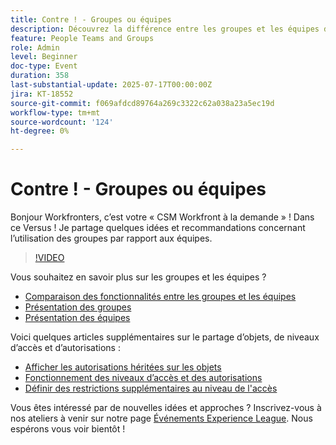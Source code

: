 ```yaml
---
title: Contre ! - Groupes ou équipes
description: Découvrez la différence entre les groupes et les équipes dans Adobe Workfront pour une meilleure structure, collaboration et gestion des tâches.
feature: People Teams and Groups
role: Admin
level: Beginner
doc-type: Event
duration: 358
last-substantial-update: 2025-07-17T00:00:00Z
jira: KT-18552
source-git-commit: f069afdcd89764a269c3322c62a038a23a5ec19d
workflow-type: tm+mt
source-wordcount: '124'
ht-degree: 0%

---
```



# Contre ! - Groupes ou équipes

Bonjour Workfronters, c’est votre « CSM Workfront à la demande » ! Dans ce Versus ! Je partage quelques idées et recommandations concernant l’utilisation des groupes par rapport aux équipes.

>[!VIDEO](https://video.tv.adobe.com/v/3467355/?learn=on&enablevpops&captions=fre_fr)

Vous souhaitez en savoir plus sur les groupes et les équipes ?

* [Comparaison des fonctionnalités entre les groupes et les équipes](https://experienceleague.adobe.com/fr/docs/workfront/using/teams-groups/work-with-groups-teams/understanding-differences-and-similarities-between-groups-and-teams)
* [Présentation des groupes](https://experienceleague.adobe.com/fr/docs/workfront/using/administration-and-setup/manage-groups/groups/groups)
* [Présentation des équipes](https://experienceleague.adobe.com/fr/docs/workfront/using/teams-groups/create-manage-teams/teams-overview)

Voici quelques articles supplémentaires sur le partage d’objets, de niveaux d’accès et d’autorisations :

* [Afficher les autorisations héritées sur les objets](https://experienceleague.adobe.com/fr/docs/workfront/using/basics/grant-request-object-permissions/view-inherited-permissions-on-objects)
* [Fonctionnement des niveaux d’accès et des autorisations](https://experienceleague.adobe.com/fr/docs/workfront/using/administration-and-setup/add-users/access-levels/access-level-overview#how-access-levels-and-permissions-work-together)
* [Définir des restrictions supplémentaires au niveau de l&#39;accès](https://experienceleague.adobe.com/fr/docs/workfront/using/administration-and-setup/add-users/configure-access/create-modify-access-levels#planner-users:~:text=Click%20Set%20additional%20restrictions%2C%20then%20set%20any%20of%20the%20following%20restrictions%20for%20the%20access%20level)

Vous êtes intéressé par de nouvelles idées et approches ? Inscrivez-vous à nos ateliers à venir sur notre page [Événements Experience League](https://experienceleague.adobe.com/fr/events?filters=Workfront). Nous espérons vous voir bientôt !


